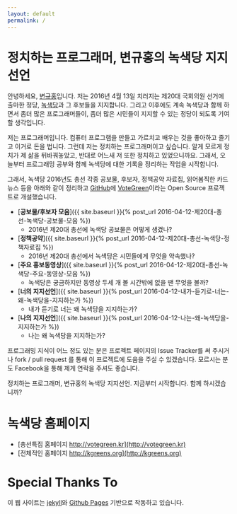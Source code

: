 ```yaml
---
layout: default
permalink: /
---
```


# 정치하는 프로그래머, 변규홍의 녹색당 지지선언

안녕하세요, [변규홍](https://www.linkedin.com/in/kyuhong-byun-2458136)입니다. 저는 2016년 4월 13일 치러지는 제20대 국회의원 선거에 출마한 정당, [녹색당](http://votegreen.kr)과 그 후보들을 지지합니다. 그리고 이후에도 계속 녹색당과 함께 하면서 좀더 많은 프로그래머들이, 좀더 많은 시민들이 지지할 수 있는 정당이 되도록 기여할 생각입니다.

저는 프로그래머입니다. 컴퓨터 프로그램을 만들고 가르치고 배우는 것을 좋아하고 즐기고 이거로 돈을 법니다. 그런데 저는 정치하는 프로그래머이고 싶습니다. 알게 모르게 정치가 제 삶을 뒤바꿔놓았고, 반대로 어느새 저 또한 정치하고 있었으니까요. 그래서, 오늘부터 프로그래밍 공부와 함께 녹색당에 대한 기록을 정리하는 작업을 시작합니다.

그래서, 녹색당 2016년도 총선 각종 공보물, 후보자, 정책공약 자료집, 읽어봄직한 카드뉴스 등을 아래와 같이 정리하고 [GitHub](https://github.com)에 [VoteGreen](https://github.com/combacsa/votegreen)이라는 Open Source 프로젝트로 개설했습니다.

* [**공보물/후보자 모음**]({{ site.baseurl }}{% post_url 2016-04-12-제20대-총선-녹색당-공보물-모음 %})
  * 2016년 제20대 총선에 녹색당 공보물은 어떻게 생겼나?
* [**정책공약**]({{ site.baseurl }}{% post_url 2016-04-12-제20대-총선-녹색당-정책자료집 %})
  * 2016년 제20대 총선에서 녹색당은 시민들에게 무엇을 약속했나?
* [**주요 홍보동영상**]({{ site.baseurl }}{% post_url 2016-04-12-제20대-총선-녹색당-주요-동영상-모음 %})
  * 녹색당은 궁금하지만 동영상 두세 개 볼 시간밖에 없을 땐 무엇을 볼까?
* [**너의 지지선언**]({{ site.baseurl }}{% post_url 2016-04-12-내가-듣기로-너는-왜-녹색당을-지지하는가 %})
  * 내가 듣기로 너는 왜 녹색당을 지지하는가?
* [**나의 지지선언**]({{ site.baseurl }}{% post_url 2016-04-12-나는-왜-녹색당을-지지하는가 %})
  * 나는 왜 녹색당을 지지하는가?

프로그래밍 지식이 어느 정도 있는 분은 프로젝트 페이지의 Issue Tracker를 써 주시거나 fork / pull request 를 통해 이 프로젝트에 도움을 주실 수 있겠습니다. 모르시는 분도 Facebook을 통해 제게 연락을 주셔도 좋습니다.

정치하는 프로그래머, 변규홍의 녹색당 지지선언. 지금부터 시작합니다. 함께 하시겠습니까?

# 녹색당 홈페이지

* [총선특집 홈페이지 http://votegreen.kr](http://votegreen.kr)
* [전체적인 홈페이지 http://kgreens.org](http://kgreens.org)

# Special Thanks To

이 웹 사이트는 [jekyll](https://github.com/jekyll/jekyll)와 [Github Pages](http://github.io) 기반으로 작동하고 있습니다.
